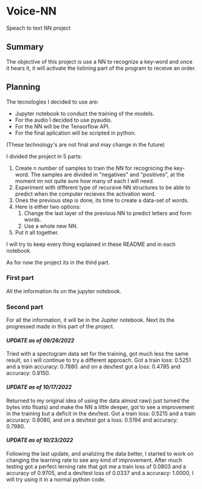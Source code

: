 # Voice-NN
Speach to text NN project

## Summary
The objective of this project is use a NN to recognize a key-word and once it hears it, it will activate the listining part of the program to receive an order.

## Planning
The tecnologies I decided to use are:
* Jupyter notebook to conduct the training of the models.
* For the audio I decided to use pyaudio.
* For the NN will be the Tensorflow API.
* For the final aplication will be scripted in python.  
  
(These technology's are not final and may change in the future)

I divided the project in 5 parts:
1. Create n number of samples to train the NN for recognicing the key-word. The samples are divided in "negatives" and "positives", at the moment im not quite sure how many of each I will need.
2. Experiment with different type of recursive NN structures to be able to predict when the computer recieves the activation word.
3. Ones the previous step is done, its time to create a data-set of words.
4. Here is either two options:
   1. Change the last layer of the previous NN to predict letters and form words.
   2. Use a whole new NN.
5. Put it all together.

I will try to keep every thing explained in these README and in each notebook.

As for now the project its in the third part.

### First part
All the information its  on the jupyter notebook.

### Second part
For all the information, it will be in the Jupiter notebook. Next its the progressed made in this part of the project.

#### **_UPDATE as of 09/26/2022_**
Tried with a spectogram data set for the training, got much less the same result, so i will continue to try a different approach. Got a train loss: 0.5251 and a train accuracy: 0.7880. and on a dev/test got a loss: 0.4785 and accuracy: 0.8150.

#### **_UPDATE as of 10/17/2022_**
Returned to my original idea of using the data almost raw(i just turned the bytes into floats) and make the NN a little deeper, got to see a improvement in the training but a deficit in the dev/test. Got a train loss: 0.5215 and a train accuracy: 0.8080, and on a dev/test got a loss: 0.5194 and accuracy: 0.7980.

#### **_UPDATE as of 10/23/2022_**
Following the last update, and analizing the data better, I started to work on changing the learning rate to see any kind of improvement. After much testing got a perfect lerning rate that got me a train loss of 0.0803 and a accuracy of 0.9705, and a dev/test loss of 0.0337 and a accuracy: 1.0000, I will try using it in a normal python code.


